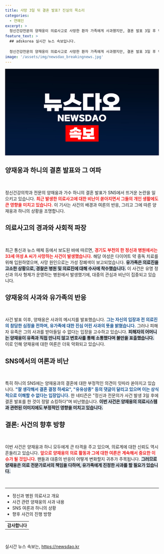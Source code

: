 ```yaml
---
title: 사망 3일 뒤 결혼 발표? 진실의 목소리
categories:
  - 연예인
excerpt: >
  정신건강전문의 양재웅이 의료사고로 사망한 환자 가족에게 사과했지만, 결혼 발표 3일 후 악플이 쏟아지는 상황. 하니의 SNS에 쏟아진 비난과 여론의 싸늘한 시선이 궁금하다!
feature_text: >
  ## adskorea 실시간 뉴스 속보입니다.

  정신건강전문의 양재웅이 의료사고로 사망한 환자 가족에게 사과했지만, 결혼 발표 3일 후 악플이 쏟아지는 상황. 하니의 SNS에 쏟아진 비난과 여론의 싸늘한 시선이 궁금하다!
image: '/assets/img/newsdao_breakingnews.jpg'
---
```


<p><img src="/assets/img/newsdao_breakingnews.jpg" alt="adskorea 속보" /></p>

<h2 data-ke-size="size26">양재웅과 하니의 결혼 발표와 그 여파</h2>

<p data-ke-size="size16">&nbsp;</p>

<p>정신건강의학과 전문의 양재웅과 가수 하니의 결혼 발표가 SNS에서 뜨거운 논란을 일으키고 있습니다. <b><span style="color: #ee2323;">최근 발생한 의료사고에 대한 비난이 쏟아지면서 그들의 개인 생활에도 큰 영향을 미치고 있습니다.</span></b> 이 기사는 사건의 배경과 여론의 반응, 그리고 그에 따른 양재웅과 하니의 상황을 조명합니다.</p>

<h2 data-ke-size="size26">의료사고의 경과와 사회적 파장</h2>

<p data-ke-size="size16">&nbsp;</p>

<p>최근 통신과 뉴스 매체 등에서 보도된 바에 따르면, <b><span style="color: #ee2323;">경기도 부천의 한 정신과 병원에서는 33세 여성 A 씨가 사망하는 사건이 발생했습니다.</span></b> 해당 여성은 다이어트 약 중독 치료를 위해 입원하였으며, 사망 원인으로는 가성 장폐색이 보고되었습니다. <b><span style="background-color: #21538527;">유가족은 의료진을 고소한 상황으로, 경찰은 병원 및 의료진에 대해 수사에 착수했습니다.</span></b> 이 사건은 유명 정신과 의사 형제가 운영하는 병원에서 발생했기에, 대중의 관심과 비난이 집중되고 있습니다.</p>

<h2 data-ke-size="size26">양재웅의 사과와 유가족의 반응</h2>

<p data-ke-size="size16">&nbsp;</p>

<p>사건 발표 이후, 양재웅은 사과의 메시지를 발표했습니다. <b><span style="color: #1a5490;">그는 자신의 입장과 전 의료진의 참담한 심정을 전하며, 유가족에 대한 진심 어린 사과의 뜻을 밝혔습니다.</span></b> 그러나 피해자 유족은 그의 사과를 받아들일 수 없다는 입장을 고수하고 있습니다. <b><span style="background-color: #21538527;">피해자의 어머니는 양재웅이 유족과 직접 만나지 않고 변호사를 통해 소통했다며 불만을 표출했습니다.</span></b> 이로 인해 양재웅에 대한 여론은 더욱 악화되고 있습니다.</p>

<h2 data-ke-size="size26">SNS에서의 여론과 비난</h2>

<p data-ke-size="size16">&nbsp;</p>

<p>특히 하니의 SNS에는 양재웅과의 결혼에 대한 부정적인 의견이 잇따라 쏟아지고 있습니다. <b><span style="color: #1a5490;">"잘 생각해서 결혼 결정 하세요", "유유상종" 등의 댓글이 달리고 있으며 이는 상식적으로 이해할 수 없다는 입장입니다.</span></b> 한 네티즌은 "정신과 전문의가 사건 발생 3일 후에 결혼 발표를 한 것이 정말 쇼킹하다"며 비난했습니다. <b><span style="background-color: #21538527;">이번 사건은 양재웅의 의료시스템과 관련된 이미지에도 부정적인 영향을 미치고 있습니다.</span></b></p>

<h2 data-ke-size="size26">결론: 사건의 향후 방향</h2>

<p data-ke-size="size16">&nbsp;</p>

<p>이번 사건은 양재웅과 하니 모두에게 큰 타격을 주고 있으며, 의료계에 대한 신뢰도 역시 흔들리고 있습니다. <b><span style="color: #ee2323;">앞으로 양재웅의 의료 활동과 그에 대한 여론은 계속해서 중요한 이슈가 될 것입니다.</span></b> 팬들과 대중의 반응이 어떻게 변화할지 귀추가 주목됩니다. <b><span style="background-color: #21538527;">그러므로 양재웅은 의료 전문가로서의 책임을 다하며, 유가족에게 진정한 사과를 할 필요가 있습니다.</span></b></p>

<p data-ke-size="size16">&nbsp;</p>

<hr />

<ul>
<li>정신과 병원 의료사고 개요</li>
<li>사건 관련 양재웅의 사과 내용</li>
<li>SNS 여론과 하니의 상황</li>
<li>향후 사건의 진행 방향</li>
</ul>

<table>
<tr>
<td style="text-align: center; height: 17px;"><b>감사합니다</b></td>
</tr>
</table>

<p data-ke-size="size16">&nbsp;</p>
실시간 뉴스 속보는, <a href="https://newsdao.kr" rel="dofollow">https://newsdao.kr</a>


